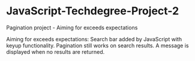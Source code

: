 # JavaScript-Techdegree-Project-2
Pagination project - Aiming for exceeds expectations

Aiming for exceeds expectations:
Search bar added by JavaScript with keyup functionality.
Pagination still works on search results.
A message is displayed when no results are returned.

